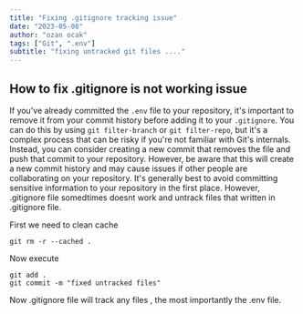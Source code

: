 ```yaml
---
title: "Fixing .gitignore tracking issue"
date: "2023-05-08"
author: "ozan ocak"
tags: ["Git", ".env"]
subtitle: "fixing untracked git files ...."
---
```


## How to fix .gitignore is not working issue

If you've already committed the `.env` file to your repository, it's important to remove it from your commit history before adding it to your `.gitignore`. You can do this by using `git filter-branch` or `git filter-repo`, but it's a complex process that can be risky if you're not familiar with Git's internals. Instead, you can consider creating a new commit that removes the file and push that commit to your repository. However, be aware that this will create a new commit history and may cause issues if other people are collaborating on your repository. It's generally best to avoid committing sensitive information to your repository in the first place.
However, .gitignore file somedtimes doesnt work and untrack files that written in .gitignore file.

First we need to clean cache

```console
git rm -r --cached .
```

Now execute

```console
git add .
git commit -m "fixed untracked files"
```

Now .gitignore file will track any files , the most importantly the .env file.

